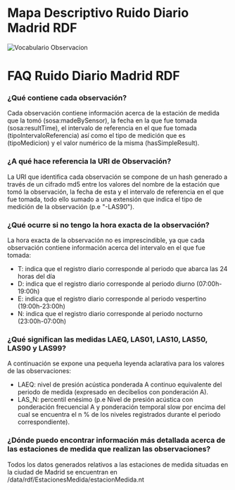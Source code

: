 # Mapa Descriptivo Ruido Diario Madrid RDF
![Vocabulario Observacion](https://user-images.githubusercontent.com/43373725/111815771-57abed80-88dc-11eb-984b-33489159dd48.png)

# FAQ Ruido Diario Madrid RDF

### ¿Qué contiene cada observación?
Cada observación contiene información acerca de la estación de medida que la tomó (sosa:madeBySensor), la fecha en la que fue tomada (sosa:resultTime), el intervalo de referencia en el que fue tomada (tipoIntervaloReferencia) así como el tipo de medición que es (tipoMedicion) y el valor numérico de la misma (hasSimpleResult).

### ¿A qué hace referencia la URI de Observación?
La URI que identifica cada observación se compone de un hash generado a través de un cifrado md5 entre los valores del nombre de la estación que tomó la observación, la fecha de esta y el intervalo de referencia en el que fue tomada, todo ello sumado a una extensión que indica el tipo de medición de la observación (p.e "-LAS90").

### ¿Qué ocurre si no tengo la hora exacta de la observación?
La hora exacta de la observación no es imprescindible, ya que cada observación contiene información acerca del intervalo en el que fue tomada:
- T: indica que el registro diario corresponde al periodo que abarca las 24 horas del día
- D: indica que el registro diario corresponde al periodo diurno (07:00h-19:00h)
- E: indica que el registro diario corresponde al periodo vespertino (19:00h-23:00h)
- N: indica que el registro diario corresponde al periodo nocturno (23:00h-07:00h)

### ¿Qué significan las medidas LAEQ, LAS01, LAS10, LAS50, LAS90 y LAS99?
A continuación se expone una pequeña leyenda aclarativa para los valores de las observaciones:
- LAEQ: nivel de presión acústica ponderada A continuo equivalente del periodo de medida (expresado en decibelios con ponderación A).
- LAS_N: percentil enésimo (p.e Nivel de presión acústica con ponderación frecuencial A y ponderación temporal slow por encima del cual se encuentra el n % de los niveles registrados durante el periodo correspondiente).

### ¿Dónde puedo encontrar información más detallada acerca de las estaciones de medida que realizan las observaciones?
Todos los datos generados relativos a las estaciones de medida situadas en la ciudad de Madrid se encuentran en /data/rdf/EstacionesMedida/estacionMedida.nt

